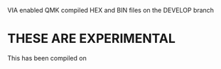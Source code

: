 VIA enabled QMK compiled HEX and BIN files on the DEVELOP branch

# THESE ARE EXPERIMENTAL 

 This has been compiled on 
